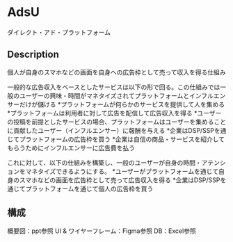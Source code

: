 # AdsU
ダイレクト・アド・プラットフォーム

## Description
個人が自身のスマホなどの画面を自身への広告枠として売って収入を得る仕組み

一般的な広告収入をベースとしたサービスは以下の形で回る。この仕組みでは一般のユーザーの興味・時間がマネタイズされてプラットフォームとインフルエンサーだけが儲ける
*プラットフォームが何らかのサービスを提供して人を集める
*プラットフォームは利用者に対して広告を配信して広告収入を得る
*ユーザーの投稿を前提としたサービスの場合、プラットフォームはユーザーを集めることに貢献したユーザー（インフルエンサー）に報酬を与える
*企業はDSP/SSPを通じてプラットフォームの広告枠を買う
*企業は自信の商品・サービスを紹介してもらうためにインフルエンサーに広告費を払う

これに対して、以下の仕組みを構築し、一般のユーザーが自身の時間・アテンションをマネタイズできるようにする。
*ユーザーがプラットフォームを通じて自身のスマホなどの画面を広告枠として売って広告収入を得る
*企業はDSP/SSPを通じてプラットフォームを通じて個人の広告枠を買う

## 構成
概要図：ppt参照
UI & ワイヤーフレーム：Figma参照
DB：Excel参照
